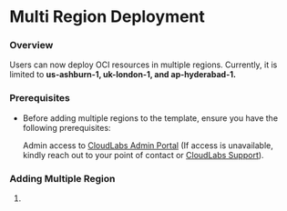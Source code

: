# Multi Region Deployment

### Overview

Users can now deploy OCI resources in multiple regions. Currently, it is limited to **us-ashburn-1, uk-london-1, and ap-hyderabad-1.**

### Prerequisites

- Before adding multiple regions to the template, ensure you have the following prerequisites:
  
  Admin access to [CloudLabs Admin Portal](https://admin.cloudlabs.ai/) (If access is unavailable, kindly reach out to your point of contact or [CloudLabs Support](https://docs.cloudlabs.ai/RequestSupport)).

### Adding Multiple Region 

1. 
